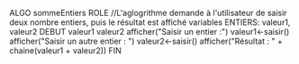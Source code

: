 ALGO sommeEntiers ROLE //L'aglogrithme demande à l'utilisateur de saisir deux nombre entiers, puis le résultat est affiché variables ENTIERS: valeur1, valeur2 DEBUT valeur1 valeur2 afficher("Saisir un entier :") valeur1<-saisir() afficher("Saisir un autre entier : ") valeur2<-saisir() afficher("Résultat : " + chaine(valeur1 + valeur2)) FIN